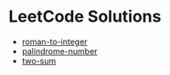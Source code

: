 # LeetCode Solutions

- [roman-to-integer](roman-to-integer/roman_to_integer.go)
- [palindrome-number](palindrome-number/palindrome_number.go)
- [two-sum](two-sum/two_sum.go)
